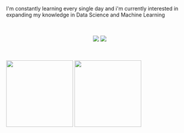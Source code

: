 I'm constantly learning every single day and i'm currently interested in expanding my knowledge in Data Science and Machine Learning

<br>
<br>
<div style="text-align: center;">
    <a href="https://www.linkedin.com/in/abhinand-g-5b0923201/" style="display: inline-block;"><img src="https://img.shields.io/badge/LinkedIn-0077B5?style=for-the-badge&logo=linkedin&logoColor=white"/></a>
    <a href="https://www.researchgate.net/profile/Abhinand-Ganesh-2" style="display: inline-block;"><img src="https://img.shields.io/badge/ResearchGate-00CCBB?style=for-the-badge&logo=ResearchGate&logoColor=white"></a>
</div>


<br>
<br>

<img src="https://github-readme-stats.vercel.app/api?username=AbhinandG&theme=tokyonight" style="height:180px"/> <img src="https://github-readme-stats.vercel.app/api/top-langs/?username=AbhinandG&layout=compact&theme=tokyonight" style="height:180px" />

